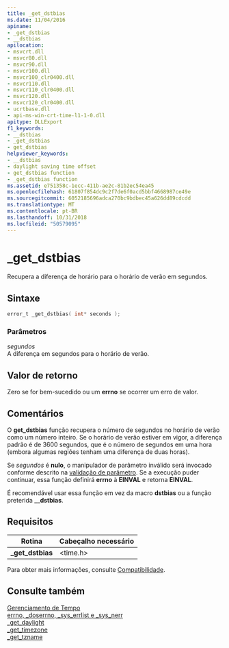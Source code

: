 ```yaml
---
title: _get_dstbias
ms.date: 11/04/2016
apiname:
- _get_dstbias
- __dstbias
apilocation:
- msvcrt.dll
- msvcr80.dll
- msvcr90.dll
- msvcr100.dll
- msvcr100_clr0400.dll
- msvcr110.dll
- msvcr110_clr0400.dll
- msvcr120.dll
- msvcr120_clr0400.dll
- ucrtbase.dll
- api-ms-win-crt-time-l1-1-0.dll
apitype: DLLExport
f1_keywords:
- __dstbias
- _get_dstbias
- get_dstbias
helpviewer_keywords:
- __dstbias
- daylight saving time offset
- get_dstbias function
- _get_dstbias function
ms.assetid: e751358c-1ecc-411b-ae2c-81b2ec54ea45
ms.openlocfilehash: 61807f854dc9c2f7de6f0acd5bbf4668987ce49e
ms.sourcegitcommit: 6052185696adca270bc9bdbec45a626dd89cdcdd
ms.translationtype: MT
ms.contentlocale: pt-BR
ms.lasthandoff: 10/31/2018
ms.locfileid: "50579095"
---
```

# <a name="getdstbias"></a>_get_dstbias

Recupera a diferença de horário para o horário de verão em segundos.

## <a name="syntax"></a>Sintaxe

```C
error_t _get_dstbias( int* seconds );
```

### <a name="parameters"></a>Parâmetros

*segundos*<br/>
A diferença em segundos para o horário de verão.

## <a name="return-value"></a>Valor de retorno

Zero se for bem-sucedido ou um **errno** se ocorrer um erro de valor.

## <a name="remarks"></a>Comentários

O **get_dstbias** função recupera o número de segundos no horário de verão como um número inteiro. Se o horário de verão estiver em vigor, a diferença padrão é de 3600 segundos, que é o número de segundos em uma hora (embora algumas regiões tenham uma diferença de duas horas).

Se *segundos* é **nulo**, o manipulador de parâmetro inválido será invocado conforme descrito na [validação de parâmetro](../../c-runtime-library/parameter-validation.md). Se a execução puder continuar, essa função definirá **errno** à **EINVAL** e retorna **EINVAL**.

É recomendável usar essa função em vez da macro **dstbias** ou a função preterida **__dstbias**.

## <a name="requirements"></a>Requisitos

|Rotina|Cabeçalho necessário|
|-------------|---------------------|
|**_get_dstbias**|\<time.h>|

Para obter mais informações, consulte [Compatibilidade](../../c-runtime-library/compatibility.md).

## <a name="see-also"></a>Consulte também

[Gerenciamento de Tempo](../../c-runtime-library/time-management.md)<br/>
[errno, _doserrno, _sys_errlist e _sys_nerr](../../c-runtime-library/errno-doserrno-sys-errlist-and-sys-nerr.md)<br/>
[_get_daylight](get-daylight.md)<br/>
[_get_timezone](get-timezone.md)<br/>
[_get_tzname](get-tzname.md)<br/>
